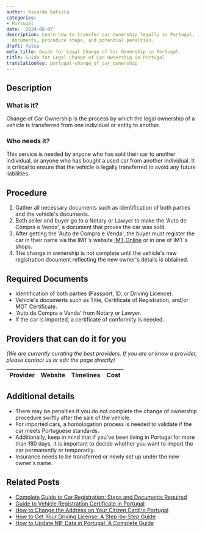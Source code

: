 ```yaml
---
author: Ricardo Batista
categories:
- Portugal
date: '2024-06-07'
description: Learn how to transfer car ownership legally in Portugal, including required
  documents, procedure steps, and potential penalties.
draft: false
meta_title: Guide for Legal Change of Car Ownership in Portugal
title: Guide for Legal Change of Car Ownership in Portugal
translationKey: portugal-change_of_car_ownership
---
```


## Description
### What is it?
Change of Car Ownership is the process by which the legal ownership of a vehicle is transferred from one individual or entity to another.

### Who needs it?
This service is needed by anyone who has sold their car to another individual, or anyone who has bought a used car from another individual. It is critical to ensure that the vehicle is legally transferred to avoid any future liabilities.

## Procedure
1. Gather all necessary documents such as identification of both parties and the vehicle's documents. 
2. Both seller and buyer go to a Notary or Lawyer to make the 'Auto de Compra e Venda', a document that proves the car was sold.
3. After getting the 'Auto de Compra e Venda', the buyer must register the car in their name via the IMT's website [IMT Online](https://servicos.imt-ip.pt/login.aspx?ReturnUrl=%2fdefault.aspx) or in one of IMT's shops. 
4. The change in ownership is not complete until the vehicle's new registration document reflecting the new owner's details is obtained.

## Required Documents
- Identification of both parties (Passport, ID, or Driving Licence).
- Vehicle's documents such as Title, Certificate of Registration, and/or MOT Certificate.
- 'Auto de Compra e Venda' from Notary or Lawyer.
- If the car is imported, a certificate of conformity is needed.

## Providers that can do it for you

_(We are currently curating the best providers. If you are or know a provider, please contact us or edit the page directly)_

| Provider        |     Website     |     Timelines    |       Cost      |
| :-------------: | :-------------: |  :-------------: | :-------------: |

## Additional details
- There may be penalties if you do not complete the change of ownership procedure swiftly after the sale of the vehicle.
- For imported cars, a homologation process is needed to validate if the car meets Portuguese standards.
- Additionally, keep in mind that if you've been living in Portugal for more than 180 days, it is important to decide whether you want to import the car permanently or temporarily. 
- Insurance needs to be transferred or newly set up under the new owner's name.
## Related Posts

- [Complete Guide to Car Registration: Steps and Documents Required](https://tramitit.com/guides/portugal/request_for_car_registration/)
- [Guide to Vehicle Registration Certificate in Portugal](https://tramitit.com/guides/portugal/request_for_registration_certificate/)
- [How to Change the Address on Your Citizen Card in Portugal](https://tramitit.com/guides/portugal/change_of_address_on_citizen_card/)
- [How to Get Your Driving License: A Step-by-Step Guide](https://tramitit.com/guides/portugal/request_for_driving_license/)
- [How to Update NIF Data in Portugal: A Complete Guide](https://tramitit.com/guides/portugal/request_for_change_of_nif_data/)